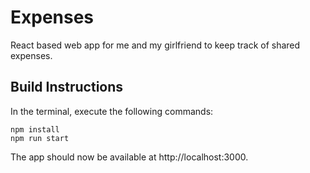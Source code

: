 # Expenses
React based web app for me and my girlfriend to keep track of shared expenses.

## Build Instructions
In the terminal, execute the following commands:

```
npm install
npm run start
```

The app should now be available at http://localhost:3000.